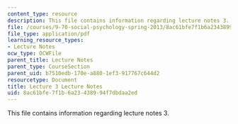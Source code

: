 ```yaml
---
content_type: resource
description: This file contains information regarding lecture notes 3.
file: /courses/9-70-social-psychology-spring-2013/8ac61bfe7f1b6a23438994f7dbdaa2ed_MIT9_70S13_Lect3.pdf
file_type: application/pdf
learning_resource_types:
- Lecture Notes
ocw_type: OCWFile
parent_title: Lecture Notes
parent_type: CourseSection
parent_uid: b7510edb-170e-a880-1ef3-917767c644d2
resourcetype: Document
title: Lecture 3 Lecture Notes
uid: 8ac61bfe-7f1b-6a23-4389-94f7dbdaa2ed
---
```

This file contains information regarding lecture notes 3.